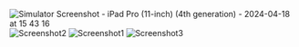 ![Simulator Screenshot - iPad Pro (11-inch) (4th generation) - 2024-04-18 at 15 43 16](https://github.com/user-attachments/assets/7ca8db1e-7f7c-4e09-870d-dadce95ed3b4)
![Screenshot2](https://github.com/user-attachments/assets/16e130bb-101d-4748-8db2-0e34a1ca6f87)
![Screenshot1](https://github.com/user-attachments/assets/2c622105-8e52-4038-b193-035a3482b373)
![Screenshot3](https://github.com/user-attachments/assets/bfae6d7f-6f92-4903-9602-6dd127e5c914)
